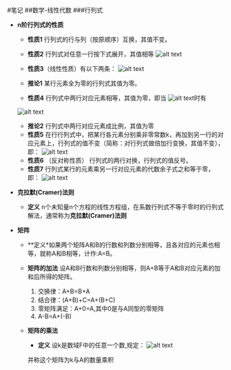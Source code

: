 #笔记
##数学-线性代数
###行列式
+ **n阶行列式的性质**

    + **性质1** 行列式的行与列（按原顺序）互换，其值不变。

    + **性质2** 行列式对任意一行按下式展开，其值相等
    ![alt text](https://github.com/zhanghaocore/Note_ML/blob/Note_ML_local/mathImg/hanglieshi_nature_2.png "n阶行列式的性质2")
    + **性质3**（线性性质）有以下两条：
    ![alt text](https://github.com/zhanghaocore/Note_ML/blob/Note_ML_local/mathImg/hanglieshi_nature_3.png "n阶行列式的性质3")
    + **推论1** 某行元素全为零的行列式其值为零。
    + **性质4** 行列式中两行对应元素相等，其值为零，即当 
    ![alt text](https://github.com/zhanghaocore/Note_ML/blob/Note_ML_local/mathImg/hanglieshi_nature_4_1.png "n阶行列式的性质3")时有
    
    ![alt text](https://github.com/zhanghaocore/Note_ML/blob/Note_ML_local/mathImg/hanglieshi_nature_4.png "n阶行列式的性质4")
    + **推论2** 行列式中两行对应元素成比例，其值为零
    + **性质5** 在行行列式中，把某行各元素分别乘非零常数k，再加到另一行的对应元素上，行列式的值不变（简称：对行列式做倍加行变换，其值不变），即：
    ![alt text](https://github.com/zhanghaocore/Note_ML/blob/Note_ML_local/mathImg/hanglieshi_nature_5.png "n阶行列式的性质5")
    + **性质6** （反对称性质） 行列式的两行对换，行列式的值反号。
    + **性质7** 行列式某行的元素乘另一行对应元素的代数余子式之和等于零，即：
    ![alt text](https://github.com/zhanghaocore/Note_ML/blob/Note_ML_local/mathImg/hanglieshi_nature_7.png "n阶行列式的性质7")
+ **克拉默(Cramer)法则**
    + **定义** n个未知量n个方程的线性方程组，在系数行列式不等于零时的行列式解法，通常称为**克拉默(Cramer)法则**
+ **矩阵**
    + **定义*如果两个矩阵A和B的行数和列数分别相等，且各对应的元素也相等，就称A和B相等，计作:A=B。
    +  **矩阵的加法** 设A和B行数和列数分别相等，则A+B等于A和B对应元素的加和后所得的矩阵。
        1. 交换律：A+B=B+A
        2. 结合律：(A+B)+C=A+(B+C)
        3. 零矩阵满足：A+0=A,其中0是与A同型的零矩阵
        4. A-B=A+(-B)
    +  **矩阵的乘法**
        + **定义** 设k是数域F中的任意一个数,规定：
            ![alt text](https://github.com/zhanghaocore/Note_ML/blob/Note_ML_local/mathImg/matrix_dingyi_2.4.png "矩阵乘法定义")

        并称这个矩阵为k与A的数量乘积


















